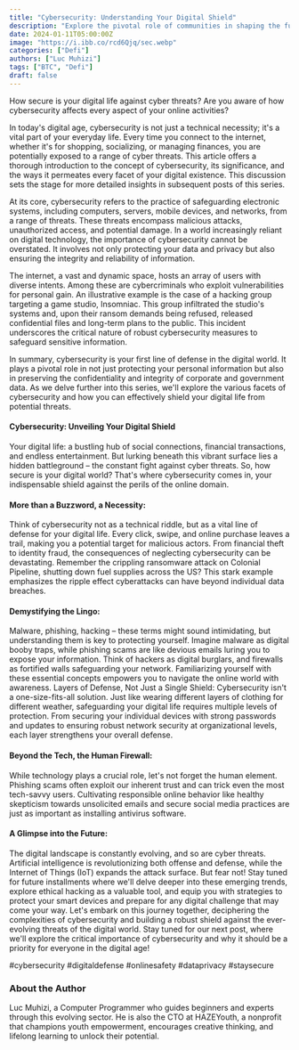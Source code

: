 ```yaml
---
title: "Cybersecurity: Understanding Your Digital Shield"
description: "Explore the pivotal role of communities in shaping the future of decentralized finance (#DeFi) with Luc Muhizi's insightful article, offering a unique perspective on how you can actively participate in this transformative financial landscape. #DeFiCommunity #DecentralizedFinance #BlockchainInnovation #LucMuhizi #HAZEYouth"
date: 2024-01-11T05:00:00Z
image: "https://i.ibb.co/rcd6Qjq/sec.webp"
categories: ["Defi"]
authors: ["Luc Muhizi"]
tags: ["BTC", "Defi"]
draft: false
---
```


How secure is your digital life against cyber threats?
Are you aware of how cybersecurity affects every aspect of your online activities?

In today's digital age, cybersecurity is not just a technical necessity; it's a vital part of your everyday life. Every time you connect to the internet, whether it's for shopping, socializing, or managing finances, you are potentially exposed to a range of cyber threats. This article offers a thorough introduction to the concept of cybersecurity, its significance, and the ways it permeates every facet of your digital existence. This discussion sets the stage for more detailed insights in subsequent posts of this series.

At its core, cybersecurity refers to the practice of safeguarding electronic systems, including computers, servers, mobile devices, and networks, from a range of threats. These threats encompass malicious attacks, unauthorized access, and potential damage. In a world increasingly reliant on digital technology, the importance of cybersecurity cannot be overstated. It involves not only protecting your data and privacy but also ensuring the integrity and reliability of information.

The internet, a vast and dynamic space, hosts an array of users with diverse intents. Among these are cybercriminals who exploit vulnerabilities for personal gain. An illustrative example is the case of a hacking group targeting a game studio, Insomniac. This group infiltrated the studio's systems and, upon their ransom demands being refused, released confidential files and long-term plans to the public. This incident underscores the critical nature of robust cybersecurity measures to safeguard sensitive information.

In summary, cybersecurity is your first line of defense in the digital world. It plays a pivotal role in not just protecting your personal information but also in preserving the confidentiality and integrity of corporate and government data. As we delve further into this series, we'll explore the various facets of cybersecurity and how you can effectively shield your digital life from potential threats.


#### Cybersecurity: Unveiling Your Digital Shield
Your digital life: a bustling hub of social connections, financial transactions, and endless entertainment. But lurking beneath this vibrant surface lies a hidden battleground – the constant fight against cyber threats. So, how secure is your digital world? That's where cybersecurity comes in, your indispensable shield against the perils of the online domain.

#### More than a Buzzword, a Necessity:
Think of cybersecurity not as a technical riddle, but as a vital line of defense for your digital life. Every click, swipe, and online purchase leaves a trail, making you a potential target for malicious actors. From financial theft to identity fraud, the consequences of neglecting cybersecurity can be devastating. Remember the crippling ransomware attack on Colonial Pipeline, shutting down fuel supplies across the US? This stark example emphasizes the ripple effect cyberattacks can have beyond individual data breaches.

#### Demystifying the Lingo:
Malware, phishing, hacking – these terms might sound intimidating, but understanding them is key to protecting yourself. Imagine malware as digital booby traps, while phishing scams are like devious emails luring you to expose your information. Think of hackers as digital burglars, and firewalls as fortified walls safeguarding your network. Familiarizing yourself with these essential concepts empowers you to navigate the online world with awareness.
Layers of Defense, Not Just a Single Shield:
Cybersecurity isn't a one-size-fits-all solution. Just like wearing different layers of clothing for different weather, safeguarding your digital life requires multiple levels of protection. From securing your individual devices with strong passwords and updates to ensuring robust network security at organizational levels, each layer strengthens your overall defense.

#### Beyond the Tech, the Human Firewall:
While technology plays a crucial role, let's not forget the human element. Phishing scams often exploit our inherent trust and can trick even the most tech-savvy users. Cultivating responsible online behavior like healthy skepticism towards unsolicited emails and secure social media practices are just as important as installing antivirus software.

#### A Glimpse into the Future:
The digital landscape is constantly evolving, and so are cyber threats. Artificial intelligence is revolutionizing both offense and defense, while the Internet of Things (IoT) expands the attack surface. But fear not! Stay tuned for future installments where we'll delve deeper into these emerging trends, explore ethical hacking as a valuable tool, and equip you with strategies to protect your smart devices and prepare for any digital challenge that may come your way.
Let's embark on this journey together, deciphering the complexities of cybersecurity and building a robust shield against the ever-evolving threats of the digital world. Stay tuned for our next post, where we'll explore the critical importance of cybersecurity and why it should be a priority for everyone in the digital age!

#cybersecurity #digitaldefense #onlinesafety #dataprivacy #staysecure


### About the Author
Luc Muhizi, a Computer Programmer who guides beginners and experts through this evolving sector. He is also the CTO at HAZEYouth, a nonprofit that champions youth empowerment, encourages creative thinking, and lifelong learning to unlock their potential.